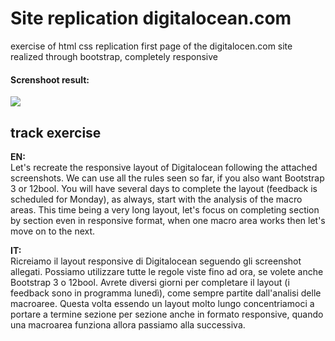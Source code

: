 <h1>Site replication digitalocean.com</h1>
<p>exercise of html css replication first page of the digitalocen.com site realized through bootstrap, completely responsive</p>

<h4>Screnshoot result:</h4>
<img src="https://drive.google.com/uc?export=view&id=1lNKYQ7Xtsg6qc6QyCwUWVTgKv3oO4zTF">


<h2>track exercise</h2>

<p><strong>EN:</strong><br>
  Let's recreate the responsive layout of Digitalocean following the attached screenshots. We can use all the rules seen so far, if you also want Bootstrap 3 or 12bool. You will     have several days to complete the layout (feedback is scheduled for Monday), as always, start with the analysis of the macro areas. This time being a very long layout, let's       focus on completing section by section even in responsive format, when one macro area works then let's move on to the next.
</p>
 
 <p><strong>IT:</strong><br>
  Ricreiamo il layout responsive di Digitalocean seguendo gli screenshot allegati. Possiamo utilizzare tutte le regole viste fino ad ora, se volete anche Bootstrap 3 o 12bool.       Avrete diversi giorni per completare il layout (i feedback sono in programma lunedì), come sempre partite dall'analisi delle macroaree. Questa volta essendo un layout molto        lungo concentriamoci a portare a termine sezione per sezione anche in formato responsive, quando una macroarea funziona allora passiamo alla successiva.
 <p>
